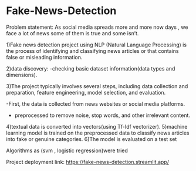 # Fake-News-Detection
Problem statement:
As social media spreads more and more now days , we face a lot of news some of them is true and some isn’t.

1)Fake news detection project using NLP (Natural Language Processing) is the process of identifying and classifying news articles or that contains false or misleading information. 

2)data discovery:
-checking basic dataset information(data types and dimensions).


3)The project typically involves several steps, including data collection and preparation, feature engineering, model selection, and evaluation. 

-First, the data is collected from news websites or social media platforms.
- preprocessed to remove noise, stop words, and other irrelevant content.

4)textual data is converted into vectors(using Tf-Idf vectorizer).
5)machine learning model is trained on the preprocessed data to classify news articles into fake or genuine categories. 
6)The model is evaluated on a test set 

Algorithms as (svm , logistic regression)were tried



Project deployment link: https://fake-news-detection.streamlit.app/

